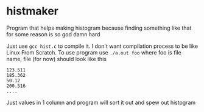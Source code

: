 # histmaker
Program that helps making histogram because finding something like that for some reason is so god damn hard

Just use `gcc hist.c` to compile it. I don't want compilation process to be like Linux From Scratch.
To use program use `./a.out foo` where foo is file name, file (for now) should look like this

    123.511
    185.362
    50.12
    200.516
    ....

Just values in 1 column and program will sort it out and spew out histogram
